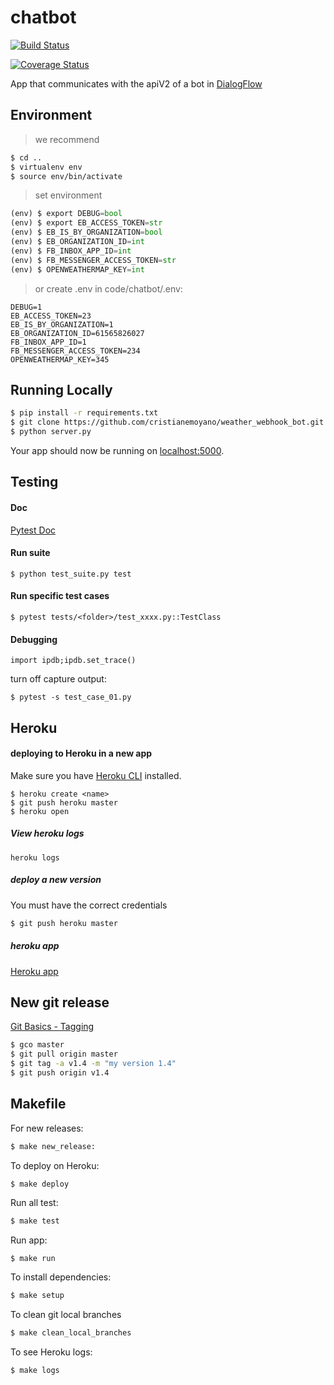 # chatbot
[![Build Status](https://travis-ci.org/cristianemoyano/weather_webhook_bot.svg?branch=master)](https://travis-ci.org/cristianemoyano/weather_webhook_bot)

[![Coverage Status](https://coveralls.io/repos/github/cristianemoyano/weather_webhook_bot/badge.svg?branch=master)](https://coveralls.io/github/cristianemoyano/weather_webhook_bot?branch=master)

App that communicates with the apiV2 of a bot in [DialogFlow](https://dialogflow.com/)


## Environment

> we recommend
```sh
$ cd ..
$ virtualenv env
$ source env/bin/activate
```

> set environment
```python
(env) $ export DEBUG=bool
(env) $ export EB_ACCESS_TOKEN=str
(env) $ EB_IS_BY_ORGANIZATION=bool
(env) $ EB_ORGANIZATION_ID=int
(env) $ FB_INBOX_APP_ID=int
(env) $ FB_MESSENGER_ACCESS_TOKEN=str
(env) $ OPENWEATHERMAP_KEY=int
```

> or create .env in code/chatbot/.env:
```
DEBUG=1
EB_ACCESS_TOKEN=23
EB_IS_BY_ORGANIZATION=1
EB_ORGANIZATION_ID=61565826027
FB_INBOX_APP_ID=1
FB_MESSENGER_ACCESS_TOKEN=234
OPENWEATHERMAP_KEY=345
```

## Running Locally

```sh
$ pip install -r requirements.txt
$ git clone https://github.com/cristianemoyano/weather_webhook_bot.git # or clone your own fork
$ python server.py
```

Your app should now be running on [localhost:5000](http://localhost:5000/).

## Testing

#### Doc
[Pytest Doc](https://docs.pytest.org/en/latest/)

#### Run suite
```
$ python test_suite.py test
```

#### Run specific test cases
```
$ pytest tests/<folder>/test_xxxx.py::TestClass
```

#### Debugging
```
import ipdb;ipdb.set_trace()
```
turn off capture output:
```
$ pytest -s test_case_01.py
```

## Heroku

#### deploying to Heroku in a new app

Make sure you have [Heroku CLI](https://cli.heroku.com/) installed.

```
$ heroku create <name>
$ git push heroku master
$ heroku open
```

##### View heroku logs
`heroku logs`

##### deploy a new version
You must have the correct credentials
```sh
$ git push heroku master
```

##### heroku app
[Heroku app](https://weather-webhook-bot-app.herokuapp.com/)


## New git release
[Git Basics - Tagging](https://git-scm.com/book/en/v2/Git-Basics-Tagging)
```sh
$ gco master
$ git pull origin master
$ git tag -a v1.4 -m "my version 1.4"
$ git push origin v1.4
```

## Makefile

For new releases:
```sh
$ make new_release:
```

To deploy on Heroku:
```sh
$ make deploy
```

Run all test:
```sh
$ make test
```

Run app:
```
$ make run
```

To install dependencies:
```sh
$ make setup
```

To clean git local branches
```sh
$ make clean_local_branches
```

To see Heroku logs:
```sh
$ make logs
```
